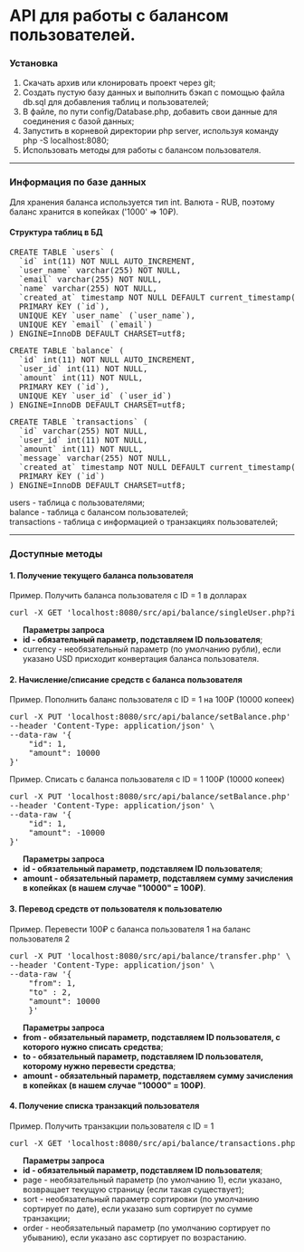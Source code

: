 # API для работы с балансом пользователей.
<h3>Установка</h3>
<ol>
  <li>Скачать архив или клонировать проект через git;</li>
  <li>Создать пустую базу данных и выполнить бэкап с помощью файла db.sql для добавления таблиц и пользователей;</li>
  <li>В файле, по пути config/Database.php, добавить свои данные для соединения с базой данных;</li>
  <li>Запустить в корневой директории php server, используя команду php -S localhost:8080;</li>
  <li>Использовать методы для работы с балансом пользователя.</li>
</ol>
<hr>
<h3>Информация по базе данных</h3>
<p>Для хранения баланса используется тип int. Валюта - RUB, поэтому баланс хранится в копейках ('1000' => 10&#8381;).</p>
<h4>Структура таблиц в БД</h4>

<pre>
CREATE TABLE `users` (
  `id` int(11) NOT NULL AUTO_INCREMENT,
  `user_name` varchar(255) NOT NULL,
  `email` varchar(255) NOT NULL,
  `name` varchar(255) NOT NULL,
  `created_at` timestamp NOT NULL DEFAULT current_timestamp(),
  PRIMARY KEY (`id`),
  UNIQUE KEY `user_name` (`user_name`),
  UNIQUE KEY `email` (`email`)
) ENGINE=InnoDB DEFAULT CHARSET=utf8;
</pre>

<pre>
CREATE TABLE `balance` (
  `id` int(11) NOT NULL AUTO_INCREMENT,
  `user_id` int(11) NOT NULL,
  `amount` int(11) NOT NULL,
  PRIMARY KEY (`id`),
  UNIQUE KEY `user_id` (`user_id`)
) ENGINE=InnoDB DEFAULT CHARSET=utf8;
</pre>

<pre>
CREATE TABLE `transactions` (
  `id` varchar(255) NOT NULL,
  `user_id` int(11) NOT NULL,
  `amount` int(11) NOT NULL,
  `message` varchar(255) NOT NULL,
  `created_at` timestamp NOT NULL DEFAULT current_timestamp(),
  PRIMARY KEY (`id`)
) ENGINE=InnoDB DEFAULT CHARSET=utf8;
</pre>
users - таблица с пользователями; <br>
balance - таблица с балансом пользователей; <br>
transactions - таблица с информацией о транзакциях пользователей; <br>
<hr>
<h3>Доступные методы</h3>

<h4>1. Получение текущего баланса пользователя</h4>
Пример. Получить баланса пользователя с ID = 1 в долларах
<pre>
curl -X GET 'localhost:8080/src/api/balance/singleUser.php?id=1&amp;currency=usd'
</pre>
<ul><b>Параметры запроса</b>
  <li><b>id - обязательный параметр, подставляем ID пользователя</b>;</li>
  <li>currency - необязательный параметр (по умолчанию рубли), если указано USD присходит конвертация баланса пользователя.</li>
</ul>

<h4>2. Начисление/списание средств с баланса пользователя</h4>
Пример. Пополнить баланс пользователя с ID = 1 на 100&#8381 (10000 копеек)
<pre>
curl -X PUT 'localhost:8080/src/api/balance/setBalance.php' \
--header 'Content-Type: application/json' \
--data-raw '{
    "id": 1,
    "amount": 10000
}'
</pre>
Пример. Списать с баланса пользователя с ID = 1 100&#8381 (10000 копеек)
<pre>
curl -X PUT 'localhost:8080/src/api/balance/setBalance.php' \
--header 'Content-Type: application/json' \
--data-raw '{
    "id": 1,
    "amount": -10000
}'
</pre>
<ul><b>Параметры запроса</b>
  <li><b>id - обязательный параметр, подставляем ID пользователя</b>;</li>
  <li><b>amount - обязательный параметр, подставляем сумму зачисления в копейках (в нашем случае "10000" = 100&#8381;)</b>.</li>
</ul>

<h4>3. Перевод средств от пользователя к пользователю</h4>
Пример. Перевести 100&#8381; с баланса пользователя 1 на баланс пользователя 2 
<pre>
curl -X PUT 'localhost:8080/src/api/balance/transfer.php' \
--header 'Content-Type: application/json' \
--data-raw '{
    "from": 1,
    "to" : 2,
    "amount": 10000
    }'
</pre>
<ul><b>Параметры запроса</b>
  <li><b>from - обязательный параметр, подставляем ID пользователя, с которого нужно списать средства</b>;</li>
  <li><b>to - обязательный параметр, подставляем ID пользователя, которому нужно перевести средства</b>;</li>
  <li><b>amount - обязательный параметр, подставляем сумму зачисления в копейках (в нашем случае "10000" = 100&#8381;)</b>.</li>
</ul>

<h4>4. Получение списка транзакций пользователя</h4>
Пример. Получить транзакции пользователя с ID = 1
<pre>
curl -X GET 'localhost:8080/src/api/balance/transactions.php?id=1&amp;page=1&amp;sort=sum&amp;order=asc'
</pre>
<ul><b>Параметры запроса</b>
  <li><b>id - обязательный параметр, подставляем ID пользователя</b>;</li>
  <li>page - необязательный параметр (по умолчанию 1), если указано, возвращает текущую страницу (если такая существует);</li>
  <li>sort - необязательный параметр сортировки (по умолчанию сортирует по дате), если указано sum сортирует по сумме транзакции;</li>
  <li>order - необязательный параметр (по умолчанию сортирует по убыванию), если указано asc сортирует по возрастанию.</li>
</ul>
